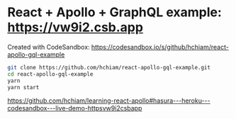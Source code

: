 # React + Apollo + GraphQL example: https://vw9i2.csb.app

Created with CodeSandbox: <https://codesandbox.io/s/github/hchiam/react-apollo-gql-example>

```bash
git clone https://github.com/hchiam/react-apollo-gql-example.git
cd react-apollo-gql-example
yarn
yarn start
```

<https://github.com/hchiam/learning-react-apollo#hasura---heroku---codesandbox---live-demo-httpsvw9i2csbapp>
